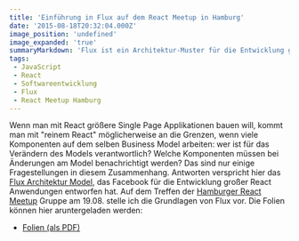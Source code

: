 ```yaml
---
title: 'Einführung in Flux auf dem React Meetup in Hamburg'
date: '2015-08-18T20:32:04.000Z'
image_position: 'undefined'
image_expanded: 'true'
summaryMarkdown: 'Flux ist ein Architektur-Muster für die Entwicklung großer React-Anwendungen'
tags:
 - JavaScript
 - React
 - Softwareentwicklung
 - Flux
 - React Meetup Hamburg
---
```


Wenn man mit React größere Single Page Applikationen bauen will, kommt man mit "reinem React" möglicherweise an die Grenzen, wenn viele Komponenten auf dem selben Business Model arbeiten: wer ist für das Verändern des Models verantwortlich? Welche Komponenten müssen bei Änderungen am Model benachrichtigt werden? Das sind nur einige Fragestellungen in diesem Zusammenhang. Antworten verspricht hier das [Flux Architektur Model](http://facebook.github.io/flux/), das Facebook für die Entwicklung großer React Anwendungen entworfen hat. Auf dem Treffen der [Hamburger React Meetup](http://www.meetup.com/Hamburg-React-js-Meetup/) Gruppe am 19.08. stelle ich die Grundlagen von Flux vor. Die Folien können hier aruntergeladen werden:

* [Folien (als PDF)](/uploads/flux-introduction.pdf)  

